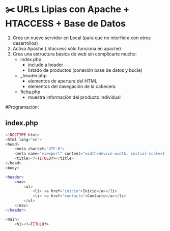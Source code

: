 # ✂️ URLs Lipias con Apache + HTACCESS + Base de Datos

1. Crea un nuevo servidor en Local (para que no interfiera con otros desarrollos)
2. Activa Apache (.htaccess sólo funciona en apache)
3. Crea una estructura básica de web sin complicarte mucho:
    - index.php
        - include a header
        - listado de productos (conexión base de datos y bucle)
    - _header.php
        - elementos de apertura del HTML
        - elementos del navegación de la cabecera
    - ficha.php
        - muestra información del producto individual


#Programación:

## index.php

```php
<!DOCTYPE html>
<html lang="en">
<head>
    <meta charset="UTF-8">
    <meta name="viewport" content="width=device-width, initial-scale=1.0">
    <title><?=TITULO?></title>
</head>
<body>

<header>
    <nav>
        <ul>
            <li> <a href="inicio">Inicio</a></li>
            <li> <a href="contacto">Contacto</a></li>
        </ul>
    </nav>
</header>

<main>
    <h1><?=TITULO?>
```
